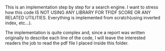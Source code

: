 This is an implementation step by step for a search engine. I want to stress how this code IS NOT USING ANY LIBRARY FOR TFIDF SCORE OR ANY RELATED UTILITIES.
Everything is implemented from scratch(using inverted index, etc...).

The implementation is quite complex and, since a report was written originally to describe each line of the code, I will leave the interested readers the job to read the pdf file I placed inside this folder.
